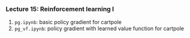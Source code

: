 ### Lecture 15: Reinforcement learning I

1. `pg.ipynb`: basic policy gradient for cartpole
2. `pg_vf.ipynb`: policy gradient with learned value function for cartpole
